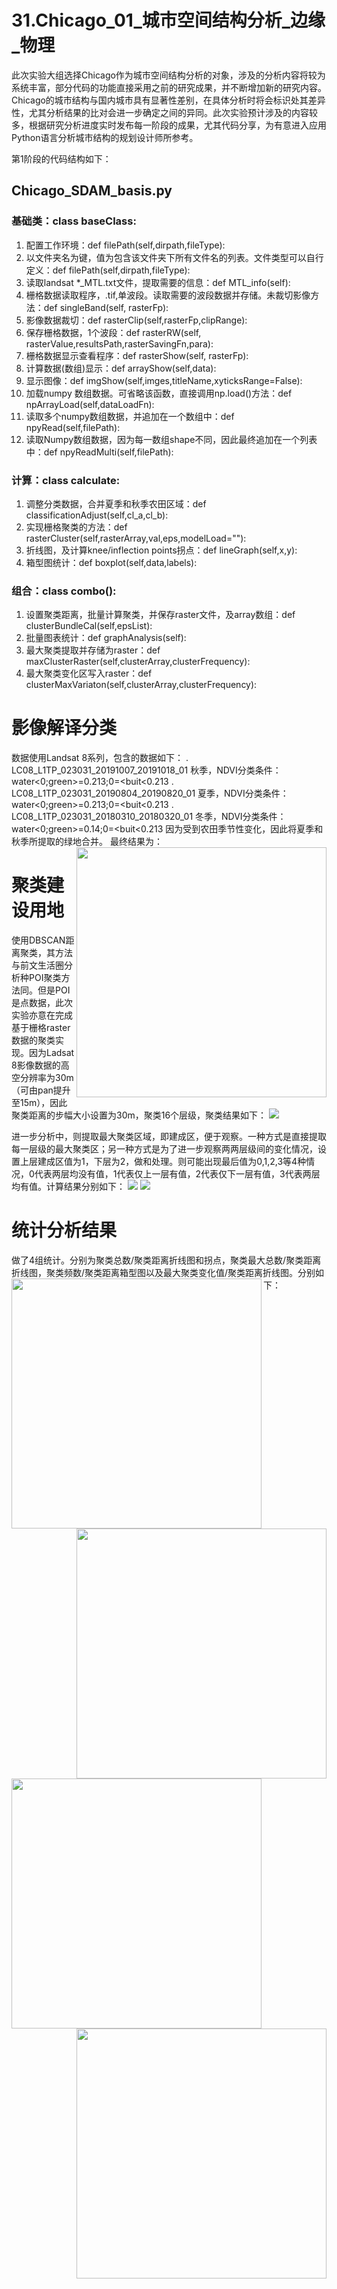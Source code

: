 # 31.Chicago_01_城市空间结构分析_边缘_物理
此次实验大组选择Chicago作为城市空间结构分析的对象，涉及的分析内容将较为系统丰富，部分代码的功能直接采用之前的研究成果，并不断增加新的研究内容。Chicago的城市结构与国内城市具有显著性差别，在具体分析时将会标识处其差异性，尤其分析结果的比对会进一步确定之间的异同。此次实验预计涉及的内容较多，根据研究分析进度实时发布每一阶段的成果，尤其代码分享，为有意进入应用Python语言分析城市结构的规划设计师所参考。

第1阶段的代码结构如下：
## Chicago_SDAM_basis.py

### 基础类：class baseClass:
  1. 配置工作环境：def filePath(self,dirpath,fileType):
  2. 以文件夹名为键，值为包含该文件夹下所有文件名的列表。文件类型可以自行定义：def filePath(self,dirpath,fileType):
  3. 读取landsat *_MTL.txt文件，提取需要的信息：def MTL_info(self):
  4. 栅格数据读取程序，.tif,单波段。读取需要的波段数据并存储。未裁切影像方法：def singleBand(self, rasterFp):
  5. 影像数据裁切：def rasterClip(self,rasterFp,clipRange):
  6. 保存栅格数据，1个波段：def rasterRW(self, rasterValue,resultsPath,rasterSavingFn,para):
  7. 栅格数据显示查看程序：def rasterShow(self, rasterFp):
  8. 计算数据(数组)显示：def arrayShow(self,data): 
  9. 显示图像：def imgShow(self,imges,titleName,xyticksRange=False): 
  10. 加载numpy 数组数据。可省略该函数，直接调用np.load()方法：def npArrayLoad(self,dataLoadFn):
  11. 读取多个numpy数组数据，并追加在一个数组中：def npyRead(self,filePath):
  12. 读取Numpy数组数据，因为每一数组shape不同，因此最终追加在一个列表中：def npyReadMulti(self,filePath):
  
### 计算：class calculate:
  1. 调整分类数据，合并夏季和秋季农田区域：def classificationAdjust(self,cl_a,cl_b):
  2. 实现栅格聚类的方法：def rasterCluster(self,rasterArray,val,eps,modelLoad=""):
  3. 折线图，及计算knee/inflection points拐点：def lineGraph(self,x,y):
  4. 箱型图统计：def boxplot(self,data,labels):

### 组合：class combo():
  1. 设置聚类距离，批量计算聚类，并保存raster文件，及array数组：def clusterBundleCal(self,epsList):
  2. 批量图表统计：def graphAnalysis(self):
  3. 最大聚类提取并存储为raster：def maxClusterRaster(self,clusterArray,clusterFrequency):
  4. 最大聚类变化区写入raster：def clusterMaxVariaton(self,clusterArray,clusterFrequency):
  
# 影像解译分类

数据使用Landsat 8系列，包含的数据如下：
. LC08_L1TP_023031_20191007_20191018_01 秋季，NDVI分类条件：water<0;green>=0.213;0=<buit<0.213
. LC08_L1TP_023031_20190804_20190820_01 夏季，NDVI分类条件：water<0;green>=0.213;0=<buit<0.213
. LC08_L1TP_023031_20180310_20180320_01 冬季，NDVI分类条件：water<0;green>=0.14;0=<buit<0.213
因为受到农田季节性变化，因此将夏季和秋季所提取的绿地合并。
最终结果为：
<img src="https://github.com/richieBao/python-urbanPlanning/blob/master/images/31_5.jpg" width="400" align="right">

# 聚类建设用地

使用DBSCAN距离聚类，其方法与前文生活圈分析种POI聚类方法同。但是POI是点数据，此次实验亦意在完成基于栅格raster数据的聚类实现。因为Ladsat 8影像数据的高空分辨率为30m（可由pan提升至15m），因此聚类距离的步幅大小设置为30m，聚类16个层级，聚类结果如下：
![](https://github.com/richieBao/python-urbanPlanning/blob/master/images/31_6.jpg)

进一步分析中，则提取最大聚类区域，即建成区，便于观察。一种方式是直接提取每一层级的最大聚类区；另一种方式是为了进一步观察两两层级间的变化情况，设置上层建成区值为1，下层为2，做和处理。则可能出现最后值为0,1,2,3等4种情况，0代表两层均没有值，1代表仅上一层有值，2代表仅下一层有值，3代表两层均有值。计算结果分别如下：
![](https://github.com/richieBao/python-urbanPlanning/blob/master/images/31_7.jpg)
![](https://github.com/richieBao/python-urbanPlanning/blob/master/images/31_8.jpg)

# 统计分析结果

做了4组统计。分别为聚类总数/聚类距离折线图和拐点，聚类最大总数/聚类距离折线图，聚类频数/聚类距离箱型图以及最大聚类变化值/聚类距离折线图。分别如下：
<img src="https://github.com/richieBao/python-urbanPlanning/blob/master/images/31_1.jpg" width="400" align="left">  
<img src="https://github.com/richieBao/python-urbanPlanning/blob/master/images/31_2.jpg" width="400" align="right">  
<img src="https://github.com/richieBao/python-urbanPlanning/blob/master/images/31_3.jpg" width="400" align="left">  
<img src="https://github.com/richieBao/python-urbanPlanning/blob/master/images/31_4.jpg" width="400" align="right">
